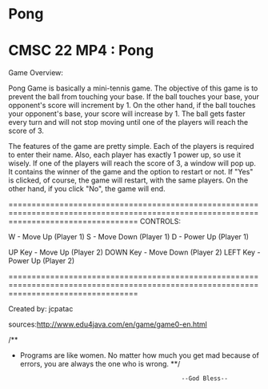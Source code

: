 # Pong
CMSC 22 MP4 : Pong
========================================================================================================================================
Game Overview:

  Pong Game is basically a mini-tennis game. The objective of this game is to prevent the ball from touching your base. If the ball touches your base, your opponent's score will increment by 1. On the other hand, if the ball touches your opponent's base, your score will increase by 1. The ball gets faster every turn and will not stop moving until one of the players will reach the score of 3.
  
  The features of the game are pretty simple. Each of the players is required to enter their name. Also, each player has exactly 1 power up, so use it wisely. If one of the players will reach the score of 3, a window will pop up. It contains the winner of the game and the option to restart or not. If "Yes" is clicked, of course, the game will restart, with the same players. On the other hand, if you click "No", the game will end.

========================================================================================================================================
CONTROLS:

  W - Move Up (Player 1)
  S - Move Down (Player 1)
  D - Power Up (Player 1)

  UP Key - Move Up (Player 2)
  DOWN Key - Move Down (Player 2)
  LEFT Key - Power Up (Player 2)

========================================================================================================================================

Created by: jcpatac

sources:http://www.edu4java.com/en/game/game0-en.html

/**
 * Programs are like women. No matter how much you get mad because of errors, you are always the one who is wrong.
 **/



                                                    --God Bless--
